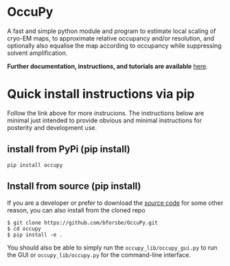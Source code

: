 # OccuPy

A fast and simple python module and program to estimate local scaling of cryo-EM maps, to approximate relative
occupancy and/or resolution, and optionally also equalise the map according to occupancy while suppressing solvent 
amplification.

**Further documentation, instructions, and tutorials are available** [here](https://occupy.readthedocs.io/). 

# Quick install instructions via pip 

Follow the link above for more instrucions. The instructions below are minimal just intended to provide obvious and 
minimal instructions for posterity and development use.

## install from PyPi (pip install)
```shell
pip install occupy
```


## Install from source  (pip install)

If you are a developer or prefer to download the [source code](https://github.com/bforsbe/OccuPy) for some other reason, you can also install from 
the cloned repo

```shell
$ git clone https://github.com/bforsbe/OccuPy.git
$ cd occupy 
$ pip install -e . 
```

You should also be able to simply run the `occupy_lib/occupy_gui.py` to run the GUI or `occupy_lib/occupy.py` for 
the command-line interface. 